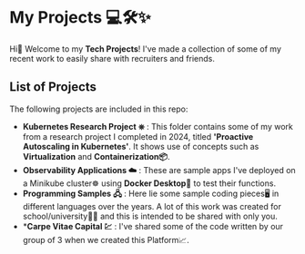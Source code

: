 # My Projects 💻🛠️✨

Hi👋 Welcome to my **Tech Projects**! I've made a collection of some of my recent work to easily share with recruiters and friends.


## List of Projects

The following projects are included in this repo:

-  **Kubernetes Research Project  ⎈** : This folder contains some of my work from a research project I completed in 2024, titled **'Proactive Autoscaling in Kubernetes'**. It shows use of concepts such as **Virtualization** and **Containerization📦**.
-  **Observability Applications  ☁️** : These are sample apps I've deployed on a Minikube cluster☸️ using **Docker Desktop🐳** to test their functions.
-  **Programming Samples 🖧** : Here lie some sample coding pieces🖥️ in different languages over the years. A lot of this work was created for school/university👩‍💻 and this is intended to be shared with only you.
-  ***Carpe Vitae Capital 💹** : I've shared some of the code written by our group of 3 when we created this Platform📈.
